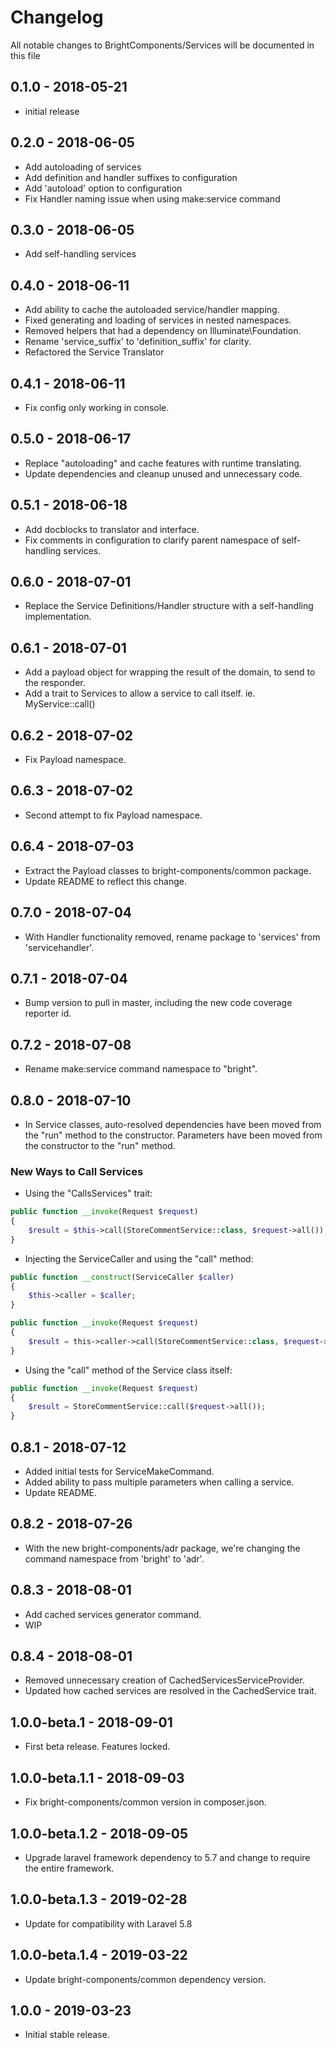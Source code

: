 # Changelog

All notable changes to BrightComponents/Services will be documented in this file

## 0.1.0 - 2018-05-21

-   initial release

## 0.2.0 - 2018-06-05

-   Add autoloading of services
-   Add definition and handler suffixes to configuration
-   Add 'autoload' option to configuration
-   Fix Handler naming issue when using make:service command

## 0.3.0 - 2018-06-05

-   Add self-handling services

## 0.4.0 - 2018-06-11

-   Add ability to cache the autoloaded service/handler mapping.
-   Fixed generating and loading of services in nested namespaces.
-   Removed helpers that had a dependency on Illuminate\Foundation.
-   Rename 'service_suffix' to 'definition_suffix' for clarity.
-   Refactored the Service Translator

## 0.4.1 - 2018-06-11

-   Fix config only working in console.

## 0.5.0 - 2018-06-17

-   Replace "autoloading" and cache features with runtime translating.
-   Update dependencies and cleanup unused and unnecessary code.

## 0.5.1 - 2018-06-18

-   Add docblocks to translator and interface.
-   Fix comments in configuration to clarify parent namespace of self-handling services.

## 0.6.0 - 2018-07-01

-   Replace the Service Definitions/Handler structure with a self-handling implementation.

## 0.6.1 - 2018-07-01

-   Add a payload object for wrapping the result of the domain, to send to the responder.
-   Add a trait to Services to allow a service to call itself. ie. MyService::call()

## 0.6.2 - 2018-07-02

-   Fix Payload namespace.

## 0.6.3 - 2018-07-02

-   Second attempt to fix Payload namespace.

## 0.6.4 - 2018-07-03

-   Extract the Payload classes to bright-components/common package.
-   Update README to reflect this change.

## 0.7.0 - 2018-07-04

-   With Handler functionality removed, rename package to 'services' from 'servicehandler'.

## 0.7.1 - 2018-07-04

-   Bump version to pull in master, including the new code coverage reporter id.

## 0.7.2 - 2018-07-08

-   Rename make:service command namespace to "bright".

## 0.8.0 - 2018-07-10

-   In Service classes, auto-resolved dependencies have been moved from the "run" method to the constructor. Parameters have been moved from the constructor to the "run" method.

### New Ways to Call Services

-   Using the "CallsServices" trait:

```php
public function __invoke(Request $request)
{
    $result = $this->call(StoreCommentService::class, $request->all());
}
```

-   Injecting the ServiceCaller and using the "call" method:

```php
public function __construct(ServiceCaller $caller)
{
    $this->caller = $caller;
}

public function __invoke(Request $request)
{
    $result = this->caller->call(StoreCommentService::class, $request->all());
}
```

-   Using the "call" method of the Service class itself:

```php
public function __invoke(Request $request)
{
    $result = StoreCommentService::call($request->all());
}
```

## 0.8.1 - 2018-07-12

-   Added initial tests for ServiceMakeCommand.
-   Added ability to pass multiple parameters when calling a service.
-   Update README.

## 0.8.2 - 2018-07-26

-   With the new bright-components/adr package, we're changing the command namespace from 'bright' to 'adr'.

## 0.8.3 - 2018-08-01

-   Add cached services generator command.
-   WIP

## 0.8.4 - 2018-08-01

-   Removed unnecessary creation of CachedServicesServiceProvider.
-   Updated how cached services are resolved in the CachedService trait.

## 1.0.0-beta.1 - 2018-09-01

-   First beta release. Features locked.

## 1.0.0-beta.1.1 - 2018-09-03

-   Fix bright-components/common version in composer.json.

## 1.0.0-beta.1.2 - 2018-09-05

-   Upgrade laravel framework dependency to 5.7 and change to require the entire framework.

## 1.0.0-beta.1.3 - 2019-02-28

-   Update for compatibility with Laravel 5.8

## 1.0.0-beta.1.4 - 2019-03-22

-   Update bright-components/common dependency version.

## 1.0.0 - 2019-03-23

-   Initial stable release.
